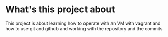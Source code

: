 # What's this project about
This project is about learning how to operate with an VM with vagrant and how to use git and github and working with the repository and the commits